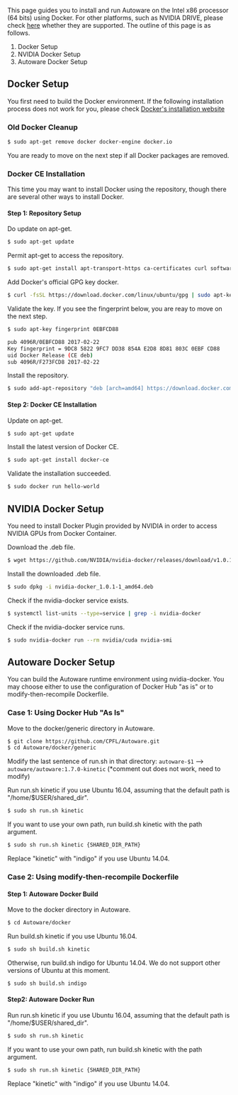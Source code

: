 This page guides you to install and run Autoware on the Intel x86 processor (64 bits) using Docker. For other platforms, such as NVIDIA DRIVE, please check [here](https://github.com/CPFL/Autoware/wiki/Docker) whether they are supported. The outline of this page is as follows.

1. Docker Setup
1. NVIDIA Docker Setup
1. Autoware Docker Setup

## Docker Setup
   You first need to build the Docker environment. If the following installation process does not work for you, please check [Docker's installation website](https://docs.docker.com/engine/installation/linux/docker-ce/ubuntu/)

###   Old Docker Cleanup
   ```bash
   $ sudo apt-get remove docker docker-engine docker.io
   ```
   You are ready to move on the next step if all Docker packages are removed.

###  Docker CE Installation
   This time you may want to install Docker using the repository, though there are several other ways to install Docker.

####  Step 1: Repository Setup

   Do update on apt-get.
   ```bash
   $ sudo apt-get update
   ```
   Permit apt-get to access the repository.
   ```bash
   $ sudo apt-get install apt-transport-https ca-certificates curl software-properties-common
   ```
   Add Docker's official GPG key docker.
   ```bash
   $ curl -fsSL https://download.docker.com/linux/ubuntu/gpg | sudo apt-key add -
   ```
   Validate the key. If you see the fingerprint below, you are reay to move on the next step.
   ```bash
   $ sudo apt-key fingerprint 0EBFCD88

   pub 4096R/0EBFCD88 2017-02-22
   Key fingerprint = 9DC8 5822 9FC7 DD38 854A E2D8 8D81 803C 0EBF CD88
   uid Docker Release (CE deb)
   sub 4096R/F273FCD8 2017-02-22
   ```
   Install the repository.
   ``` bash
   $ sudo add-apt-repository "deb [arch=amd64] https://download.docker.com/linux/ubuntu $(lsb_release -cs) stable"
   ```
#### Step 2: Docker CE Installation

   Update on apt-get.
   ``` bash
   $ sudo apt-get update
   ```
   Install the latest version of Docker CE.
   ``` bash
   $ sudo apt-get install docker-ce
   ``` 
   Validate the installation succeeded.
   ``` bash
   $ sudo docker run hello-world
   ``` 

## NVIDIA Docker Setup

You need to install Docker Plugin provided by NVIDIA in order to access NVIDIA GPUs from Docker Container.

Download the .deb file.
   ``` bash
   $ wget https://github.com/NVIDIA/nvidia-docker/releases/download/v1.0.1/nvidia-docker_1.0.1-1_amd64.deb
   ``` 
Install the downloaded .deb file.
   ``` bash
   $ sudo dpkg -i nvidia-docker_1.0.1-1_amd64.deb
   ``` 
Check if the nvidia-docker service exists.
   ``` bash
   $ systemctl list-units --type=service | grep -i nvidia-docker
   ``` 
Check if the nvidia-docker service runs.
   ``` bash
   $ sudo nvidia-docker run --rm nvidia/cuda nvidia-smi
   ``` 

## Autoware Docker Setup

You can build the Autoware runtime environment using nvidia-docker. You may choose either to use the configuration of Docker Hub "as is" or to modify-then-recompile Dockerfile.

### Case 1: Using Docker Hub "As Is"
   Move to the docker/generic directory in Autoware.
   ``` bash
   $ git clone https://github.com/CPFL/Autoware.git
   $ cd Autoware/docker/generic
   ``` 
   Modify the last sentence of run.sh in that directory: `autoware-$1` --> `autoware/autoware:1.7.0-kinetic`
   (*comment out does not work, need to modify)

   Run run.sh kinetic if you use Ubuntu 16.04, assuming that the default path is "/home/$USER/shared_dir".
   ``` bash
   $ sudo sh run.sh kinetic
   ``` 
   If you want to use your own path, run build.sh kinetic with the path argument.
   ``` bash
   $ sudo sh run.sh kinetic {SHARED_DIR_PATH}
   ``` 
   Replace "kinetic" with "indigo" if you use Ubuntu 14.04.

### Case 2: Using modify-then-recompile Dockerfile
#### Step 1: Autoware Docker Build

   Move to the docker directory in Autoware.
   ``` bash
   $ cd Autoware/docker
   ``` 
   Run build.sh kinetic if you use Ubuntu 16.04.
   ``` bash
   $ sudo sh build.sh kinetic
   ``` 
   Otherwise, run build.sh indigo for Ubuntu 14.04. We do not support other versions of Ubuntu at this moment.
   ``` bash
   $ sudo sh build.sh indigo
   ``` 
#### Step2: Autoware Docker Run
    
   Run run.sh kinetic if you use Ubuntu 16.04, assuming that the default path is "/home/$USER/shared_dir".
   ``` bash
   $ sudo sh run.sh kinetic
   ``` 
   If you want to use your own path, run build.sh kinetic with the path argument.
   ``` bash
   $ sudo sh run.sh kinetic {SHARED_DIR_PATH}
   ``` 
   Replace "kinetic" with "indigo" if you use Ubuntu 14.04.
